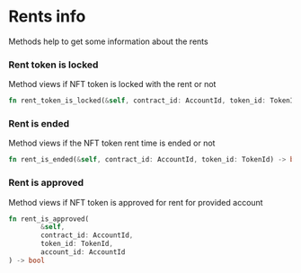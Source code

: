 # Rents info

Methods help to get some information about the rents

### Rent token is locked

Method views if NFT token is locked with the rent or not

```rust
fn rent_token_is_locked(&self, contract_id: AccountId, token_id: TokenId) -> bool
```

### Rent is ended

Method views if the NFT token rent time is ended or not

```rust
fn rent_is_ended(&self, contract_id: AccountId, token_id: TokenId) -> bool
```

### Rent is approved

Method views if NFT token is approved for rent for provided account

```rust
fn rent_is_approved(
        &self,
        contract_id: AccountId,
        token_id: TokenId,
        account_id: AccountId
) -> bool
```
